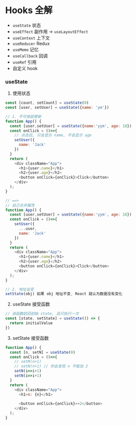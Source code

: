 # Hooks 全解
- `useState` 状态
- `useEffect` 副作用 -> `useLayoutEffect`
- `useContext` 上下文
- `useReducer` Redux
- `useMemo` 记忆
- `useCallback` 回调
- `useRef` 引用
- 自定义 hook


### useState 
1. 使用状态
```js
const [count, setCount] = useState(0)
const [user, setUser] = useState({name: 'ym'})
```
```js
// 1. 不可局部更新
function App() {
  const [user,setUser] = useState({name:'yym', age: 18})
  const onClick = ()=>{
    // 点击后, 只会显示 name, 不会显示 age
    setUser({
      name: 'Jack'
    })
  }
  return (
    <div className="App">
      <h1>{user.name}</h1>
      <h2>{user.age}</h2>
      <button onClick={onClick}>Click</button>
    </div>
  );
}

// ==>
// 自己合并属性
function App() {
  const [user,setUser] = useState({name:'yym', age: 18})
  const onClick = ()=>{
    setUser({
      ...user,
      name: 'Jack'
    })
  }
  return (
    <div className="App">
      <h1>{user.name}</h1>
      <h2>{user.age}</h2>
      <button onClick={onClick}>Click</button>
    </div>
  );
}

// 2. 地址会变
setState(obj) 如果 obj 地址不变, React 就认为数据没有变化
```
2. useState 接受函数
```js
// 该函数赶回初始 state, 且只执行一次
const [state, setState] = useState(() => {
  return initialValue
})
```
3. setState 接受函数
```js
function App() {
  const [n, setN] = useState(0)
  const onClick = ()=>{
    // setN(n+1)
    // setN(n+1) // 你会发现 n 不能加 2
    setN(i=>i+1)
    setN(i=>i+1)
  }
  return (
    <div className="App">
      <h1>n: {n}</h1>
       
      <button onClick={onClick}>+2</button>
    </div>
  );
}
```
